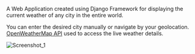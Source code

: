 A Web Application created using Django Framework for displaying the current weather of any city in the entire world.

You can enter the desired city manually or navigate by your geolocation.
[OpenWeatherMap API](https://openweathermap.org/api) used to access the live weather details.


![Screenshot_1](https://github.com/deansainer/weather_forecast/assets/109224340/4acadc21-f8bb-4d8a-a7d5-36822cee5e4e)
